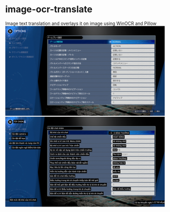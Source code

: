 # image-ocr-translate
Image text translation and overlays it on image using WinOCR and Pillow
<img src="https://github.com/zeneisis/image-ocr-translate/blob/main/img_in.png">
<img src="https://github.com/zeneisis/image-ocr-translate/blob/main/img_out.png">

